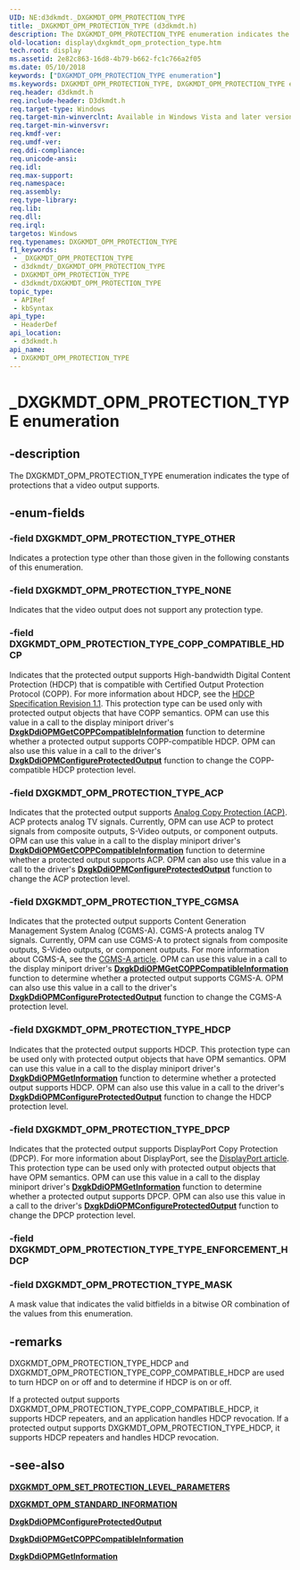 ```yaml
---
UID: NE:d3dkmdt._DXGKMDT_OPM_PROTECTION_TYPE
title: _DXGKMDT_OPM_PROTECTION_TYPE (d3dkmdt.h)
description: The DXGKMDT_OPM_PROTECTION_TYPE enumeration indicates the type of protections that a video output supports.
old-location: display\dxgkmdt_opm_protection_type.htm
tech.root: display
ms.assetid: 2e82c863-16d8-4b79-b662-fc1c766a2f05
ms.date: 05/10/2018
keywords: ["DXGKMDT_OPM_PROTECTION_TYPE enumeration"]
ms.keywords: DXGKMDT_OPM_PROTECTION_TYPE, DXGKMDT_OPM_PROTECTION_TYPE enumeration [Display Devices], DXGKMDT_OPM_PROTECTION_TYPE_ACP, DXGKMDT_OPM_PROTECTION_TYPE_CGMSA, DXGKMDT_OPM_PROTECTION_TYPE_COPP_COMPATIBLE_HDCP, DXGKMDT_OPM_PROTECTION_TYPE_DPCP, DXGKMDT_OPM_PROTECTION_TYPE_HDCP, DXGKMDT_OPM_PROTECTION_TYPE_MASK, DXGKMDT_OPM_PROTECTION_TYPE_NONE, DXGKMDT_OPM_PROTECTION_TYPE_OTHER, DmEnums_8213d95c-c1df-4084-b386-cfb9fac440e0.xml, _DXGKMDT_OPM_PROTECTION_TYPE, d3dkmdt/DXGKMDT_OPM_PROTECTION_TYPE, d3dkmdt/DXGKMDT_OPM_PROTECTION_TYPE_ACP, d3dkmdt/DXGKMDT_OPM_PROTECTION_TYPE_CGMSA, d3dkmdt/DXGKMDT_OPM_PROTECTION_TYPE_COPP_COMPATIBLE_HDCP, d3dkmdt/DXGKMDT_OPM_PROTECTION_TYPE_DPCP, d3dkmdt/DXGKMDT_OPM_PROTECTION_TYPE_HDCP, d3dkmdt/DXGKMDT_OPM_PROTECTION_TYPE_MASK, d3dkmdt/DXGKMDT_OPM_PROTECTION_TYPE_NONE, d3dkmdt/DXGKMDT_OPM_PROTECTION_TYPE_OTHER, display.dxgkmdt_opm_protection_type
req.header: d3dkmdt.h
req.include-header: D3dkmdt.h
req.target-type: Windows
req.target-min-winverclnt: Available in Windows Vista and later versions of the Windows operating systems.
req.target-min-winversvr: 
req.kmdf-ver: 
req.umdf-ver: 
req.ddi-compliance: 
req.unicode-ansi: 
req.idl: 
req.max-support: 
req.namespace: 
req.assembly: 
req.type-library: 
req.lib: 
req.dll: 
req.irql: 
targetos: Windows
req.typenames: DXGKMDT_OPM_PROTECTION_TYPE
f1_keywords:
 - _DXGKMDT_OPM_PROTECTION_TYPE
 - d3dkmdt/_DXGKMDT_OPM_PROTECTION_TYPE
 - DXGKMDT_OPM_PROTECTION_TYPE
 - d3dkmdt/DXGKMDT_OPM_PROTECTION_TYPE
topic_type:
 - APIRef
 - kbSyntax
api_type:
 - HeaderDef
api_location:
 - d3dkmdt.h
api_name:
 - DXGKMDT_OPM_PROTECTION_TYPE
---
```


# _DXGKMDT_OPM_PROTECTION_TYPE enumeration

## -description

The DXGKMDT_OPM_PROTECTION_TYPE enumeration indicates the type of protections that a video output supports.

## -enum-fields

### -field DXGKMDT_OPM_PROTECTION_TYPE_OTHER

Indicates a protection type other than those given in the following constants of this enumeration.

### -field DXGKMDT_OPM_PROTECTION_TYPE_NONE

Indicates that the video output does not support any protection type.

### -field DXGKMDT_OPM_PROTECTION_TYPE_COPP_COMPATIBLE_HDCP

Indicates that the protected output supports High-bandwidth Digital Content Protection (HDCP) that is compatible with Certified Output Protection Protocol (COPP). For more information about HDCP, see the [HDCP Specification Revision 1.1](https://www.digital-cp.com/). This protection type can be used only with protected output objects that have COPP semantics. OPM can use this value in a call to the display miniport driver's [**DxgkDdiOPMGetCOPPCompatibleInformation**](../dispmprt/nc-dispmprt-dxgkddi_opm_get_copp_compatible_information.md) function to determine whether a protected output supports COPP-compatible HDCP. OPM can also use this value in a call to the driver's [**DxgkDdiOPMConfigureProtectedOutput**](../dispmprt/nc-dispmprt-dxgkddi_opm_configure_protected_output.md) function to change the COPP-compatible HDCP protection level.

### -field DXGKMDT_OPM_PROTECTION_TYPE_ACP

Indicates that the protected output supports [Analog Copy Protection (ACP)](https://business.tivo.com/services/acp-technology). ACP protects analog TV signals. Currently, OPM can use ACP to protect signals from composite outputs, S-Video outputs, or component outputs. OPM can use this value in a call to the display miniport driver's [**DxgkDdiOPMGetCOPPCompatibleInformation**](../dispmprt/nc-dispmprt-dxgkddi_opm_get_copp_compatible_information.md) function to determine whether a protected output supports ACP. OPM can also use this value in a call to the driver's [**DxgkDdiOPMConfigureProtectedOutput**](../dispmprt/nc-dispmprt-dxgkddi_opm_configure_protected_output.md) function to change the ACP protection level.

### -field DXGKMDT_OPM_PROTECTION_TYPE_CGMSA

Indicates that the protected output supports Content Generation Management System Analog (CGMS-A). CGMS-A protects analog TV signals. Currently, OPM can use CGMS-A to protect signals from composite outputs, S-Video outputs, or component outputs. For more information about CGMS-A, see the [CGMS-A article](https://wikipedia.org/wiki/CGMS-A). OPM can use this value in a call to the display miniport driver's [**DxgkDdiOPMGetCOPPCompatibleInformation**](../dispmprt/nc-dispmprt-dxgkddi_opm_get_copp_compatible_information.md) function to determine whether a protected output supports CGMS-A. OPM can also use this value in a call to the driver's [**DxgkDdiOPMConfigureProtectedOutput**](../dispmprt/nc-dispmprt-dxgkddi_opm_configure_protected_output.md) function to change the CGMS-A protection level.

### -field DXGKMDT_OPM_PROTECTION_TYPE_HDCP

Indicates that the protected output supports HDCP. This protection type can be used only with protected output objects that have OPM semantics. OPM can use this value in a call to the display miniport driver's [**DxgkDdiOPMGetInformation**](../dispmprt/nc-dispmprt-dxgkddi_opm_get_information.md) function to determine whether a protected output supports HDCP. OPM can also use this value in a call to the driver's [**DxgkDdiOPMConfigureProtectedOutput**](../dispmprt/nc-dispmprt-dxgkddi_opm_configure_protected_output.md) function to change the HDCP protection level.

### -field DXGKMDT_OPM_PROTECTION_TYPE_DPCP

Indicates that the protected output supports DisplayPort Copy Protection (DPCP). For more information about DisplayPort, see the [DisplayPort article](https://wikipedia.org/wiki/DisplayPort). This protection type can be used only with protected output objects that have OPM semantics. OPM can use this value in a call to the display miniport driver's [**DxgkDdiOPMGetInformation**](../dispmprt/nc-dispmprt-dxgkddi_opm_get_information.md) function to determine whether a protected output supports DPCP. OPM can also use this value in a call to the driver's [**DxgkDdiOPMConfigureProtectedOutput**](../dispmprt/nc-dispmprt-dxgkddi_opm_configure_protected_output.md) function to change the DPCP protection level.

### -field DXGKMDT_OPM_PROTECTION_TYPE_TYPE_ENFORCEMENT_HDCP

### -field DXGKMDT_OPM_PROTECTION_TYPE_MASK

A mask value that indicates the valid bitfields in a bitwise OR combination of the values from this enumeration.

## -remarks

DXGKMDT_OPM_PROTECTION_TYPE_HDCP and DXGKMDT_OPM_PROTECTION_TYPE_COPP_COMPATIBLE_HDCP are used to turn HDCP on or off and to determine if HDCP is on or off.

If a protected output supports DXGKMDT_OPM_PROTECTION_TYPE_COPP_COMPATIBLE_HDCP, it supports HDCP repeaters, and an application handles HDCP revocation. If a protected output supports DXGKMDT_OPM_PROTECTION_TYPE_HDCP, it supports HDCP repeaters and handles HDCP revocation.

## -see-also

[**DXGKMDT_OPM_SET_PROTECTION_LEVEL_PARAMETERS**](ns-d3dkmdt-_dxgkmdt_opm_set_protection_level_parameters.md)

[**DXGKMDT_OPM_STANDARD_INFORMATION**](ns-d3dkmdt-_dxgkmdt_opm_standard_information.md)

[**DxgkDdiOPMConfigureProtectedOutput**](../dispmprt/nc-dispmprt-dxgkddi_opm_configure_protected_output.md)

[**DxgkDdiOPMGetCOPPCompatibleInformation**](../dispmprt/nc-dispmprt-dxgkddi_opm_get_copp_compatible_information.md)

[**DxgkDdiOPMGetInformation**](../dispmprt/nc-dispmprt-dxgkddi_opm_get_information.md)
